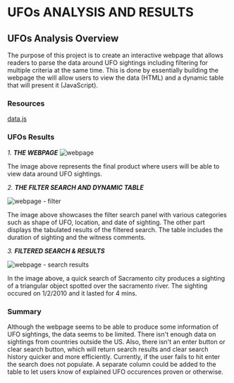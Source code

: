 # UFOs ANALYSIS AND RESULTS

## UFOs Analysis Overview

The purpose of this project is to create an interactive webpage that allows readers to parse the data around UFO sightings including filtering for multiple criteria at the same time. This is done by essentially building the webpage the will allow users to view the data (HTML) and a dynamic table that will present it (JavaScript).


### Resources
[data.js](https://github.com/Kwas45/UFOs/blob/main/static/js/data.js)

### UFOs Results

_1. **THE WEBPAGE**_
![webpage ](https://user-images.githubusercontent.com/102786356/175877255-2ae456c5-0589-4bac-bcdf-7285791e4da2.png)

The image above represents the final product where users will be able to view data around UFO sightings.

_2. **THE FILTER SEARCH AND DYNAMIC TABLE**_

![webpage - filter](https://user-images.githubusercontent.com/102786356/175877208-a0ad57ec-635f-4978-8903-34eb198409b8.png)

The image above showcases the filter search panel with various categories such as shape of UFO, location, and date of sighting. The other part displays the tabulated results of the filtered search. The table includes the duration of sighting and the witness comments.  

_3. **FILTERED SEARCH & RESULTS**_

![webpage - search   results](https://user-images.githubusercontent.com/102786356/175879401-ef9c6882-c630-4a6e-8935-7ea4bd5d519d.png)

In the image above, a quick search of Sacramento city produces a sighting of a triangular object spotted over the sacramento river. The sighting occured on 1/2/2010 and it lasted for 4 mins. 


### Summary
Although the webpage seems to be able to produce some information of UFO sightings, the data seems to be limited. There isn't enough data on sightings from countries outside the US. Also, there isn't an enter button or clear search button, which will return search results and clear search history quicker and more efficiently. Currently, if the user fails to hit enter the search does not populate. A separate column could be added to the table to let users know of explained UFO occurences proven or otherwise.  
